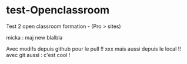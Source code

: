 # test-Openclassroom
Test 2 open classroom formation  - (Pro > sites)


micka : maj new blalbla


Avec modifs depuis github pour le pull !!
xxx
mais aussi depuis le local !! avec git aussi : c'est cool !
